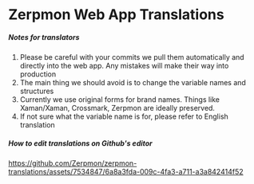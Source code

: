 # Zerpmon Web App Translations

##### Notes for translators
1. Please be careful with your commits we pull them automatically and directly into the web app. Any mistakes will make their way into production
2. The main thing we should avoid is to change the variable names and structures
3. Currently we use original forms for brand names. Things like Xaman/Xaman, Crossmark, Zerpmon are ideally preserved.
4. If not sure what the variable name is for, please refer to English translation

##### How to edit translations on Github's editor
https://github.com/Zerpmon/zerpmon-translations/assets/7534847/6a8a3fda-009c-4fa3-a711-a3a842414f52

